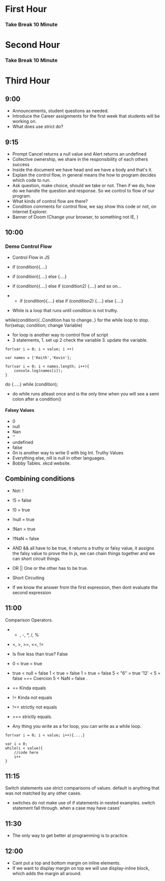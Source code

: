 # First Hour










### Take Break 10 Minute
# Second Hour













### Take Break 10 Minute
# Third Hour



## 9:00 
- Announcements, student questions as needed. 
- Introduce the Career assignments for the first week that students will be working on. 
- What does use strict do?
## 9:15
- Prompt Cancel returns a null value and Alert returns an undefined
- Collective ownership, we share in the responsibility of each others success
- Inside the document we have head and we have a body and that's it. 
- Explain the control flow, in general means the how to program decides which code to run. 
- Ask question, make choice, should we take or not. Then if we do, how do we handle the question and response. So we control to flow of our program. 
- What kinds of control flow are there? 
- Condition comments for control flow, we say show this code or not, on Internet Explorer. 
- Banner of Doom (Change your browser, to something not IE, )

## 10:00
### Demo Control Flow 
- Control Flow in JS
- if (condition){....}
- if (condition){....} else {....}
- if (condition){....} else if (condition2) {....} and so on...
- - if (condition){....} else if (condition2) {....} else {....}

- While is a loop that runs until condition is not truthy. 

while(condition){..Condition has to change..} for the while loop to stop.
for(setup; condition; change Variable)
- for loop is another way to control flow of script
- 3 statements, 1. set up 2 check the variable 3. update the variable. 
```
for(var i = 0; i < value; i ++)

var names = ['Keith','Kevin'];

for(var i = 0; i < names.length; i++){
    console.log(names[i]);
}
```
do {.....} while (condition);
- do while runs atleast once and is the only time when you will see a semi colon after a condition()
####  Falsey Values
- 0
- null
- Nan
- ''
- undefined
- false
- 0n is another way to write 0 with big Int. 
Truthy Values
- Everything else, nill is null in other languages. 
- Bobby Tables. xkcd website. 

## Combining conditions 
- Not: !
- !5 = false
- !0 = true
- !null = true
- !Nan = true
- !!NaN = false 

- AND &&   all have to be true, it returns a truthy or falsy value, it assigns the falsy value to prove the In js, we can chain things together and we can short circuit things. 

- OR || One or the other has to be true. 



- Short Circuiting 
- If we know the answer from the first expression, then dont evaluate the second expression 
## 11:00

Comparison Operators. 
- + , -, *, /, %
- <, >, >=, <=, !=

- Is five less than true? False
- 0 < true = true 
- true < null = false
1  < true = false
1 > true = false
5 < "6" = true
'12' < 5 = false === Coercion 
5 < NaN = false .

- == Kinda equals
- != Kinda not equals
- !== strictly not equals
- === strictly equals. 

- Any thing you write as a for loop, you can write as a while loop. 
```
for(var i = 0; i < value; i++){....}

var i = 0;
while(i < value){
    //code here
    i++
}
```
## 11:15

Switch statements use strict comparisons of values. 
default is anything that was not matched by any other cases. 
- switches do not make use of if statements in nested examples.
switch statement fall through. when a case may have cases' 
## 11:30
- The only way to get better at programming is to practice. 


## 12:00
- Cant put a top and bottom margin on inline elements. 
- If we want to display margin on top we will use display-inline block, which adds the margin all around. 




